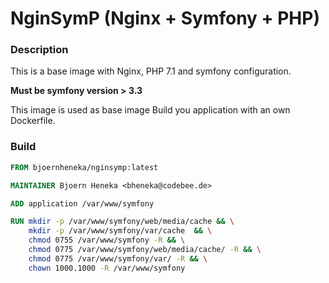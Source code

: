 # NginSymP (Nginx + Symfony + PHP)

### Description
This is a base image with Nginx, PHP 7.1 and symfony configuration.
  
**Must be symfony version > 3.3**

This image is used as base image
Build you application with an own Dockerfile.

### Build
```dockerfile
FROM bjoernheneka/nginsymp:latest

MAINTAINER Bjoern Heneka <bheneka@codebee.de>

ADD application /var/www/symfony

RUN mkdir -p /var/www/symfony/web/media/cache && \
    mkdir -p /var/www/symfony/var/cache  && \
    chmod 0755 /var/www/symfony -R && \
    chmod 0775 /var/www/symfony/web/media/cache/ -R && \
    chmod 0775 /var/www/symfony/var/ -R && \
    chown 1000.1000 -R /var/www/symfony
 
```